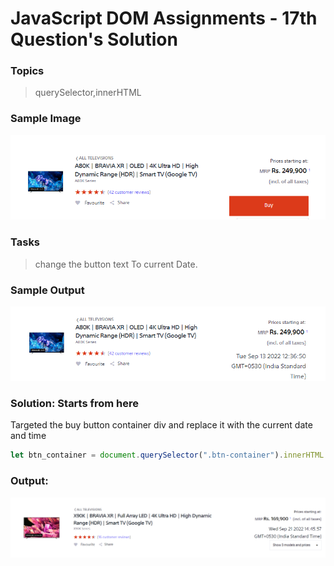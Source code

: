 # JavaScript DOM Assignments - 17th Question's Solution

### **Topics**
>querySelector,innerHTML

### **Sample Image**
![Sample image](./sample%20pics%20of%20dom%20assignments/Pic33.png)

### **Tasks** 
>change the button text To current Date.

### **Sample Output**
![Sample Output](./sample%20pics%20of%20dom%20assignments/Pic32.png)

### **Solution:** Starts from here

Targeted the buy button container div and replace it with the current date and time
```javascript
let btn_container = document.querySelector(".btn-container").innerHTML = new Date();
```

### **Output:**

![Output of 17 js dom ](./outputs%20photo%20of%20dom%20assignments/Output_17_js_dom.PNG)